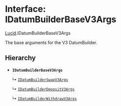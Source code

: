 # Interface: IDatumBuilderBaseV3Args

[Lucid](../modules/Lucid.md).IDatumBuilderBaseV3Args

The base arguments for the V3 DatumBuilder.

## Hierarchy

- **`IDatumBuilderBaseV3Args`**

  ↳ [`IDatumBuilderSwapV3Args`](Lucid.IDatumBuilderSwapV3Args.md)

  ↳ [`IDatumBuilderDepositV3Args`](Lucid.IDatumBuilderDepositV3Args.md)

  ↳ [`IDatumBuilderWithdrawV3Args`](Lucid.IDatumBuilderWithdrawV3Args.md)
